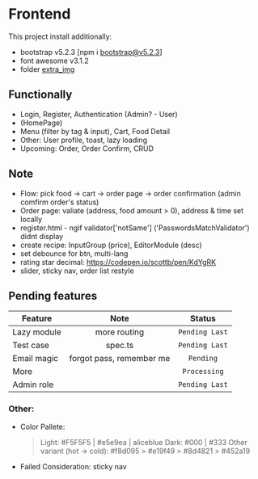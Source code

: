 # Frontend

This project install additionally:

- bootstrap v5.2.3 [npm i bootstrap@v5.2.3]
- font awesome v3.1.2
- folder [extra_img](src/assets/Extra_img/)

## Functionally

- Login, Register, Authentication (Admin? - User)
- (HomePage)
- Menu (filter by tag & input), Cart, Food Detail
- Other: User profile, toast, lazy loading
- Upcoming: Order, Order Confirm, CRUD

## Note

- Flow: pick food -> cart -> order page -> order confirmation (admin comfirm order's status)
- Order page: valiate (address, food amount > 0), address & time set locally
- register.html - ngif validator['notSame'] ('PasswordsMatchValidator') didnt display
- create recipe: InputGroup (price), EditorModule (desc)
- set debounce for btn, multi-lang
- rating star decimal: https://codepen.io/scottb/pen/KdYgRK
- slider, sticky nav, order list restyle

## Pending features

| Feature     |           Note           |     Status     |
| ----------- | :----------------------: | :------------: |
| Lazy module |       more routing       | `Pending Last` |
| Test case   |         spec.ts          | `Pending Last` |
| Email magic | forgot pass, remember me |   `Pending`    |
| More        |                          |  `Processing`  |
| Admin role  |                          | `Pending Last` |

### Other:

- Color Pallete:
  > Light: #F5F5F5 | #e5e9ea | aliceblue
  > Dark: #000 | #333
  > Other variant (hot -> cold): #f8d095 > #e19f49 > #8d4821 > #452a19
- Failed Consideration: sticky nav
